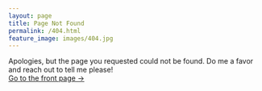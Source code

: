 ```yaml
---
layout: page
title: Page Not Found
permalink: /404.html
feature_image: images/404.jpg
---
```


Apologies, but the page you requested could not be found. Do me a favor and reach out to tell me please!<br />
<a class="error-link" href="{{ site.baseurl }}/">Go to the front page &rarr;</a>

